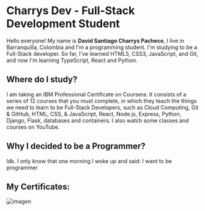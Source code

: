# Charrys Dev - Full-Stack Development Student
Hello everyone! My name is **David Santiago Charrys Pacheco**, I live in Barranquilla, Colombia and I'm a programming student. I'm studying to be a Full-Stack developer. So far, I've learned HTML5, CSS3, JavaScript, and Git, and now I'm learning TypeScript, React and Python.

## Where do I study?
I am taking an IBM Professional Certificate on Coursera. It consists of a series of 12 courses that you must complete, in which they teach the things we need to learn to be Full-Stack Developers, such as Cloud Computing, Git & GitHub, HTML, CSS, & JavaScript, React, Node.js, Express, Python, Django, Flask, databases and containers. I also watch some classes and courses on YouTube.

## Why I decided to be a Programmer?
Idk. I only know that one morning I woke up and said: I want to be 
programmer

## My Certificates:
![imagen](https://github.com/CharrysDev/CharrysDev/assets/134667238/79b29771-5dd3-403b-94d4-a068f3b5e703)
